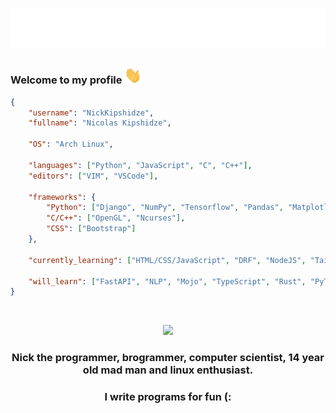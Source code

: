 <h1 align="center">
    <img src="https://raw.githubusercontent.com/NickKipshidze/NickKipshidze/main/name.svg" alt="Nick Kipshidze"/>
</h1>

<h3 align="left">
    Welcome to my profile <img src="https://raw.githubusercontent.com/NickKipshidze/NickKipshidze/main/wave.gif" width="28px" alt="👋">
</h3>

```Json
{
    "username": "NickKipshidze",
    "fullname": "Nicolas Kipshidze",

    "OS": "Arch Linux",

    "languages": ["Python", "JavaScript", "C", "C++"],
    "editors": ["VIM", "VSCode"],

    "frameworks": {
        "Python": ["Django", "NumPy", "Tensorflow", "Pandas", "Matplotlib", "OpenCV", "Tkinter", "Pygame"],
        "C/C++": ["OpenGL", "Ncurses"],
        "CSS": ["Bootstrap"]
    },

    "currently_learning": ["HTML/CSS/JavaScript", "DRF", "NodeJS", "Tailwindcss", "VueJS", "LLMs", "ML/DL"],

    "will_learn": ["FastAPI", "NLP", "Mojo", "TypeScript", "Rust", "PyTorch", "React", "Angular"]
}
```

<br>

<p align="center">    
    <a href="https://github.com/NickKipshidze">
        <img src="https://github-readme-streak-stats.herokuapp.com/?user=NickKipshidze&hide_border=true&card_width=700&theme=react">
    </a>
</p>

<h3 align="center">Nick the programmer, brogrammer, computer scientist, 14 year old mad man and linux enthusiast.<h3>

<h3 align="center">I write programs for fun (:</h3?
